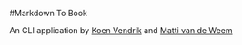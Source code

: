 #Markdown To Book

An CLI application by  [Koen Vendrik](http://github.com/kvendrik) and [Matti van de Weem](http://github.com/mattivdweem)